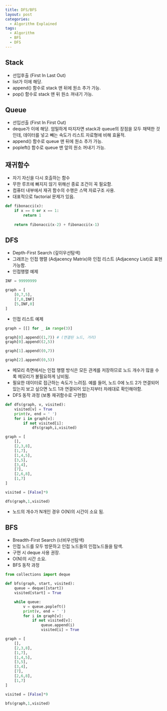 ```yaml
---
title: DFS/BFS
layout: post
categories:
  - Algorithm Explained
tags:
  - Algorithm
  - BFS
  - DFS
---
```


## Stack

* 선입후출 (First In Last Out)
* list가 이에 해당.
* append() 함수로 stack 맨 뒤에 원소 추가 가능.
* pop() 함수로 stack 맨 뒤 원소 꺼내기 가능.

## Queue

* 선입선출 (First In First Out)
* deque가 이에 해당. 엄밀하게 따지자면 stack과 queue의 장점을 모두 채택한 것인데, 데이터를 넣고 빼는 속도가 리스트 자료형에 비해 효율적.
* append() 함수로 queue 맨 뒤에 원소 추가 가능.
* popleft() 함수로 queue 맨 앞의 원소 꺼내기 가능.

## 재귀함수

* 자기 자신을 다시 호출하는 함수
* 무한 루프에 빠지지 않기 위해선 종료 조건이 꼭 필요함.
* 컴퓨터 내부에서 재귀 함수의 수행은 스택 자료구조 사용.
* 대표적으로 factorial 문제가 있음.

```python
def fibonacci(x):
    if x == 0 or x == 1:
        return 1
    
    return fibonacci(x-2) + fibonacci(x-1)

```

## DFS

* Depth-First Search (깊이우선탐색)
* 그래프는 인접 행렬 (Adjacency Matrix)와 인접 리스트 (Adjacency List)로 표현 가능함.
* 인접행렬 예제

```python
INF = 99999999

graph = [
    [0,7,5],
    [7,0,INF]
    [5,INF,0]
]
```

* 인접 리스트 예제

```python
graph = [[] for _ in range(3)]

graph[0].append((1,7)) # (연결된 노드, 거리)
graph[0].append((2,5))

graph[1].append((0,7))

graph[2].append((0,5))
```

* 메모리 측면에서는 인접 행렬 방식은 모든 관계를 저장하므로 노드 개수가 많을 수록 메모리가 불필요하게 낭비됨.
* 필요한 데이터로 접근하는 속도가 느려짐. 예를 들어, 노드 0에 노드 2가 연결되어 있는지 보고 싶으면 노드 1과 연결되어 있는지부터 차례대로 확인해야함.
* DFS 동작 과정 (보통 재귀함수로 구현함)

```python
def dfs(graph, v, visited):
    visited[v] = True
    print(v, end = ' ')
    for i in graph[v]:
        if not visited[i]:
            dfs(graph,i,visited)

graph = [
    [],
    [2,3,8],
    [1,7],
    [1,4,5],
    [3,5],
    [3,4],
    [7],
    [2,6,8],
    [1,7]
]

visited = [False]*9

dfs(graph,1,visited)
```

* 노드의 개수가 N개인 경우 O(N)의 시간이 소요 됨. 

## BFS
* Breadth-First Search (너비우선탐색)
* 인접 노드를 모두 방문하고 인접 노드들의 인접노드들을 탐색.
* 구현 시 deque 사용 권장.
* O(N)의 시간 소요.
* BFS 동작 과정

```python
from collections import deque

def bfs(graph, start, visited):
    queue = deque([start])
    visited[start] = True

    while queue:
        v = queue.popleft()
        print(v, end = ' ')
        for i in graph[v]:
            if not visited[v]:
                queue.append(i)
                visited[i] = True

graph = [
    [],
    [2,3,8],
    [1,7],
    [1,4,5],
    [3,5],
    [3,4],
    [7],
    [2,6,8],
    [1,7]
]

visited = [False]*9

bfs(graph,1,visited)
```

